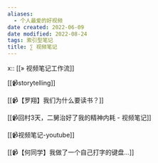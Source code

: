 ```yaml
---
aliases:
  - 个人最爱的好视频
date created: 2022-06-09
date modified: 2022-08-24
tags: 索引型笔记
title: ∑ 视频笔记
---
```


x:: [[» 视频笔记工作流]]

[[📹storytelling]]

[[📹【罗翔】我们为什么要读书？]]

[[📹回村3天，二舅治好了我的精神内耗 - 视频笔记]]

[[📹视频笔记-youtube]]

[[📹【何同学】我做了一个自己打字的键盘...]]
